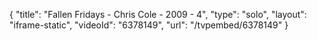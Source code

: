 {
    "title": "Fallen Fridays - Chris Cole - 2009 - 4",
    "type": "solo",
    "layout": "iframe-static",
    "videoId": "6378149",
    "url": "\/tvpembed\/6378149"
}